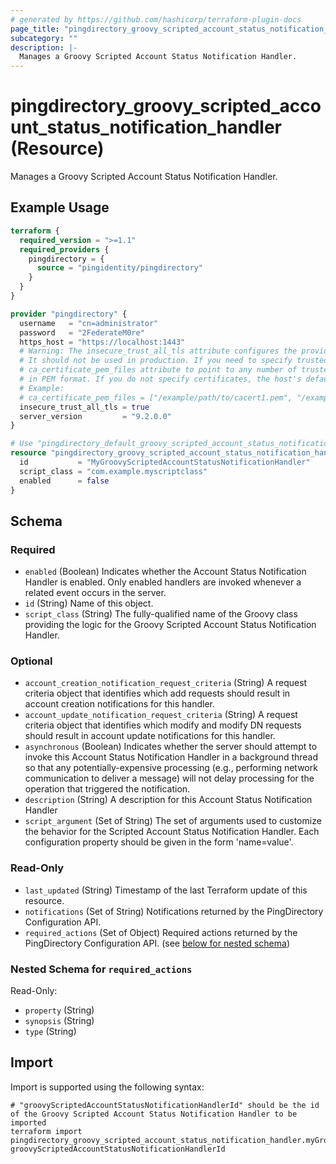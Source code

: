 ```yaml
---
# generated by https://github.com/hashicorp/terraform-plugin-docs
page_title: "pingdirectory_groovy_scripted_account_status_notification_handler Resource - terraform-provider-pingdirectory"
subcategory: ""
description: |-
  Manages a Groovy Scripted Account Status Notification Handler.
---
```


# pingdirectory_groovy_scripted_account_status_notification_handler (Resource)

Manages a Groovy Scripted Account Status Notification Handler.

## Example Usage

```terraform
terraform {
  required_version = ">=1.1"
  required_providers {
    pingdirectory = {
      source = "pingidentity/pingdirectory"
    }
  }
}

provider "pingdirectory" {
  username   = "cn=administrator"
  password   = "2FederateM0re"
  https_host = "https://localhost:1443"
  # Warning: The insecure_trust_all_tls attribute configures the provider to trust any certificate presented by the PingDirectory server.
  # It should not be used in production. If you need to specify trusted CA certificates, use the
  # ca_certificate_pem_files attribute to point to any number of trusted CA certificate files
  # in PEM format. If you do not specify certificates, the host's default root CA set will be used.
  # Example:
  # ca_certificate_pem_files = ["/example/path/to/cacert1.pem", "/example/path/to/cacert2.pem"]
  insecure_trust_all_tls = true
  server_version         = "9.2.0.0"
}

# Use "pingdirectory_default_groovy_scripted_account_status_notification_handler" if you are adopting existing configuration from the PingDirectory server into Terraform
resource "pingdirectory_groovy_scripted_account_status_notification_handler" "myGroovyScriptedAccountStatusNotificationHandler" {
  id           = "MyGroovyScriptedAccountStatusNotificationHandler"
  script_class = "com.example.myscriptclass"
  enabled      = false
}
```

<!-- schema generated by tfplugindocs -->
## Schema

### Required

- `enabled` (Boolean) Indicates whether the Account Status Notification Handler is enabled. Only enabled handlers are invoked whenever a related event occurs in the server.
- `id` (String) Name of this object.
- `script_class` (String) The fully-qualified name of the Groovy class providing the logic for the Groovy Scripted Account Status Notification Handler.

### Optional

- `account_creation_notification_request_criteria` (String) A request criteria object that identifies which add requests should result in account creation notifications for this handler.
- `account_update_notification_request_criteria` (String) A request criteria object that identifies which modify and modify DN requests should result in account update notifications for this handler.
- `asynchronous` (Boolean) Indicates whether the server should attempt to invoke this Account Status Notification Handler in a background thread so that any potentially-expensive processing (e.g., performing network communication to deliver a message) will not delay processing for the operation that triggered the notification.
- `description` (String) A description for this Account Status Notification Handler
- `script_argument` (Set of String) The set of arguments used to customize the behavior for the Scripted Account Status Notification Handler. Each configuration property should be given in the form 'name=value'.

### Read-Only

- `last_updated` (String) Timestamp of the last Terraform update of this resource.
- `notifications` (Set of String) Notifications returned by the PingDirectory Configuration API.
- `required_actions` (Set of Object) Required actions returned by the PingDirectory Configuration API. (see [below for nested schema](#nestedatt--required_actions))

<a id="nestedatt--required_actions"></a>
### Nested Schema for `required_actions`

Read-Only:

- `property` (String)
- `synopsis` (String)
- `type` (String)

## Import

Import is supported using the following syntax:

```shell
# "groovyScriptedAccountStatusNotificationHandlerId" should be the id of the Groovy Scripted Account Status Notification Handler to be imported
terraform import pingdirectory_groovy_scripted_account_status_notification_handler.myGroovyScriptedAccountStatusNotificationHandler groovyScriptedAccountStatusNotificationHandlerId
```
